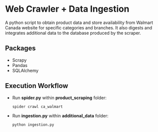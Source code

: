 # Web Crawler + Data Ingestion
A python script to obtain product data and store availability from Walmart Canada website for specific categories and branches. It also digests and integrates additional data to the database produced by the scraper.

## Packages
- Scrapy
- Pandas
- SQLAlchemy

## Execution Workflow

- Run **spider.py** within **product_scraping** folder: 
  ```
  spider crawl ca_walmart
  ```
- Run **ingestion.py** within **additional_data** folder:
  ```
  python ingestion.py
  ```
